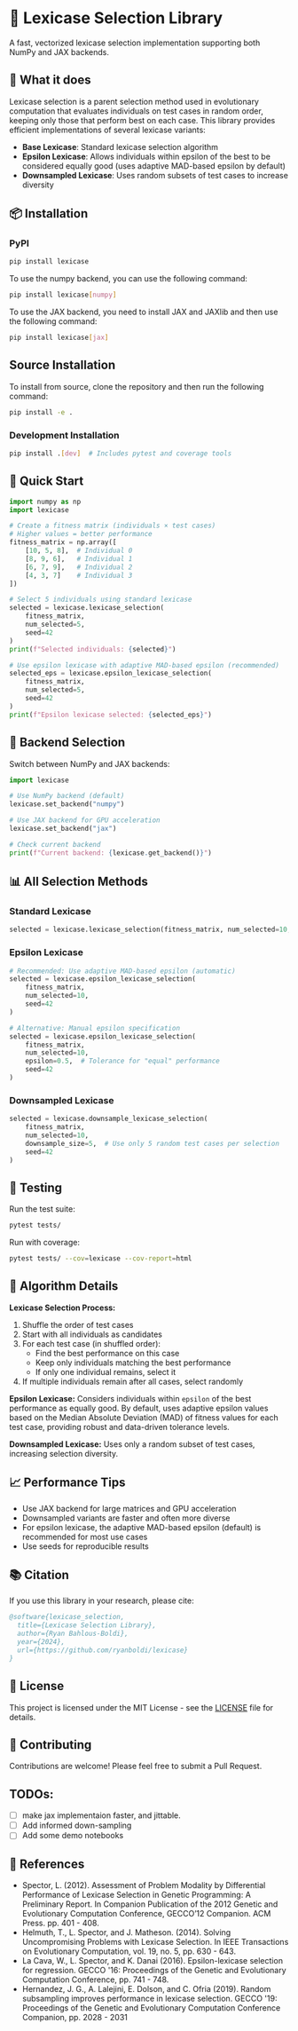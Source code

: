 # 🧬 Lexicase Selection Library

A fast, vectorized lexicase selection implementation supporting both NumPy and JAX backends.

## 🎯 What it does

Lexicase selection is a parent selection method used in evolutionary computation that evaluates individuals on test cases in random order, keeping only those that perform best on each case. This library provides efficient implementations of several lexicase variants:

- **Base Lexicase**: Standard lexicase selection algorithm
- **Epsilon Lexicase**: Allows individuals within epsilon of the best to be considered equally good (uses adaptive MAD-based epsilon by default)
- **Downsampled Lexicase**: Uses random subsets of test cases to increase diversity

## 📦 Installation

### PyPI
```bash
pip install lexicase
```

To use the numpy backend, you can use the following command:

```bash
pip install lexicase[numpy]
```

To use the JAX backend, you need to install JAX and JAXlib and then use the following command:

```bash
pip install lexicase[jax]
```

## Source Installation

To install from source, clone the repository and then run the following command:

```bash
pip install -e .
```

### Development Installation
```bash
pip install .[dev]  # Includes pytest and coverage tools
```

## 🚀 Quick Start

```python
import numpy as np
import lexicase

# Create a fitness matrix (individuals × test cases)
# Higher values = better performance
fitness_matrix = np.array([
    [10, 5, 8],  # Individual 0
    [8, 9, 6],   # Individual 1  
    [6, 7, 9],   # Individual 2
    [4, 3, 7]    # Individual 3
])

# Select 5 individuals using standard lexicase
selected = lexicase.lexicase_selection(
    fitness_matrix, 
    num_selected=5, 
    seed=42
)
print(f"Selected individuals: {selected}")

# Use epsilon lexicase with adaptive MAD-based epsilon (recommended)
selected_eps = lexicase.epsilon_lexicase_selection(
    fitness_matrix, 
    num_selected=5, 
    seed=42
)
print(f"Epsilon lexicase selected: {selected_eps}")
```

## 🔧 Backend Selection

Switch between NumPy and JAX backends:

```python
import lexicase

# Use NumPy backend (default)
lexicase.set_backend("numpy")

# Use JAX backend for GPU acceleration
lexicase.set_backend("jax")

# Check current backend
print(f"Current backend: {lexicase.get_backend()}")
```

## 📊 All Selection Methods

### Standard Lexicase
```python
selected = lexicase.lexicase_selection(fitness_matrix, num_selected=10, seed=42)
```

### Epsilon Lexicase
```python
# Recommended: Use adaptive MAD-based epsilon (automatic)
selected = lexicase.epsilon_lexicase_selection(
    fitness_matrix, 
    num_selected=10, 
    seed=42
)

# Alternative: Manual epsilon specification
selected = lexicase.epsilon_lexicase_selection(
    fitness_matrix, 
    num_selected=10, 
    epsilon=0.5,  # Tolerance for "equal" performance
    seed=42
)
```

### Downsampled Lexicase
```python
selected = lexicase.downsample_lexicase_selection(
    fitness_matrix,
    num_selected=10,
    downsample_size=5,  # Use only 5 random test cases per selection
    seed=42
)
```


## 🧪 Testing

Run the test suite:

```bash
pytest tests/
```

Run with coverage:

```bash
pytest tests/ --cov=lexicase --cov-report=html
```

## 🔬 Algorithm Details

**Lexicase Selection Process:**
1. Shuffle the order of test cases
2. Start with all individuals as candidates
3. For each test case (in shuffled order):
   - Find the best performance on this case
   - Keep only individuals matching the best performance
   - If only one individual remains, select it
4. If multiple individuals remain after all cases, select randomly

**Epsilon Lexicase:** Considers individuals within `epsilon` of the best performance as equally good. By default, uses adaptive epsilon values based on the Median Absolute Deviation (MAD) of fitness values for each test case, providing robust and data-driven tolerance levels.

**Downsampled Lexicase:** Uses only a random subset of test cases, increasing selection diversity.

## 📈 Performance Tips

- Use JAX backend for large matrices and GPU acceleration
- Downsampled variants are faster and often more diverse
- For epsilon lexicase, the adaptive MAD-based epsilon (default) is recommended for most use cases
- Use seeds for reproducible results

## 📚 Citation

If you use this library in your research, please cite:

```bibtex
@software{lexicase_selection,
  title={Lexicase Selection Library},
  author={Ryan Bahlous-Boldi},
  year={2024},
  url={https://github.com/ryanboldi/lexicase}
}
```

## 📄 License

This project is licensed under the MIT License - see the [LICENSE](LICENSE) file for details.

## 🤝 Contributing

Contributions are welcome! Please feel free to submit a Pull Request.

## TODOs:

- [ ] make jax implementaion faster, and jittable.
- [ ] Add informed down-sampling
- [ ] Add some demo notebooks

## 🔗 References

- Spector, L. (2012). Assessment of Problem Modality by Differential Performance of Lexicase Selection in Genetic Programming: A Preliminary Report. In Companion Publication of the 2012 Genetic and Evolutionary Computation Conference, GECCO’12 Companion. ACM Press. pp. 401 - 408.
- Helmuth, T., L. Spector, and J. Matheson. (2014). Solving Uncompromising Problems with Lexicase Selection. In IEEE Transactions on Evolutionary Computation, vol. 19, no. 5, pp. 630 - 643.
- La Cava, W., L. Spector, and K. Danai (2016). Epsilon-lexicase selection for regression. GECCO '16: Proceedings of the Genetic and Evolutionary Computation Conference, pp. 741 - 748.
- Hernandez, J. G., A. Lalejini, E. Dolson, and C. Ofria (2019). Random subsampling improves performance in lexicase selection. GECCO '19: Proceedings of the Genetic and Evolutionary Computation Conference Companion, pp. 2028 - 2031
